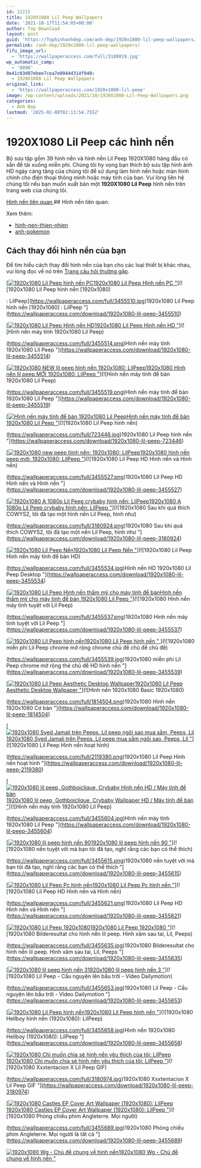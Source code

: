 ```yaml
---
id: 12215
title: 1920X1080 Lil Peep Wallpapers
date: '2021-10-17T11:54:05+00:00'
author: Top Download
layout: post
guid: 'https://Tophinhanhdep.com/anh-dep/1920x1080-lil-peep-wallpapers/'
permalink: /anh-dep/1920x1080-lil-peep-wallpapers/
fifu_image_url:
  - 'https://wallpaperaccess.com/full/3180819.jpg'
wp_automatic_camp:
  - '8098'
0e41c03d07ebee7cea7e0944d314f940:
  - 1920X1080 Lil Peep Wallpapers
original_link:
  - 'https://wallpaperaccess.com/1920x1080-lil-peep'
image: /wp-content/uploads/2021/10/1920X1080-Lil-Peep-Wallpapers.png
categories:
  - Ảnh Đẹp
lastmod: '2025-02-08T02:13:54.755Z'
---
```

# 1920X1080 Lil Peep các hình nền

Bộ sưu tập gồm 39 hình nền và hình nền Lil Peep 1920X1080 hàng đầu có sẵn để tải xuống miễn phí. Chúng tôi hy vọng bạn thích bộ sưu tập hình ảnh HD ngày càng tăng của chúng tôi để sử dụng làm hình nền hoặc màn hình chính cho điện thoại thông minh hoặc máy tính của bạn. Vui lòng liên hệ chúng tôi nếu bạn muốn xuất bản một **1920X1080 Lil Peep** hình nền trên trang web của chúng tôi.

[Hình nền liên quan ](#related) ## Hình nền liên quan.

   
 Xem thêm:

   
- [hinh-nen-thien-nhien](https://tophinhanhdep.com/hinh-nen-dep/hinh-nen-thien-nhien/)
- [anh-pokemon](https://tophinhanhdep.com/anh-anime/anh-pokemon/)

## Cách thay đổi hình nền của bạn

Để tìm hiểu cách thay đổi hình nền của bạn cho các loại thiết bị khác nhau, vui lòng đọc về nó trên [Trang câu hỏi thường gặp](https://tophinhanhdep.com/faq/).

  
[[![1920x1080 Lil Peep hình nền PC](https://wallpaperaccess.com/full/3180819.jpg)1920x1080 Lil Peep Hình nền PC "](https://wallpaperaccess.com/download/1920x1080-lil-peep-3180819)](![1920x1080 Lil Peep hình nền [1920x1080)

 : LilPeep](https://wallpaperaccess.com/full/3455510.jpg)1920x1080 Lil Peep hình nền \[1920x1080\] : LilPeep "](https://wallpaperaccess.com/download/1920x1080-lil-peep-3455510)

[[![1920x1080 Lil Peep Hình nền HD](https://wallpaperaccess.com/full/3180871.jpg)1920x1080 Lil Peep Hình nền HD "](https://wallpaperaccess.com/download/1920x1080-lil-peep-3180871)](![Hình nền máy tính 1920x1080 Lil Peep)

(https://wallpaperaccess.com/full/3455514.png)Hình nền máy tính 1920x1080 Lil Peep "](https://wallpaperaccess.com/download/1920x1080-lil-peep-3455514)

[[![1920x1080 NEW lil peep hình nền 1920x1080: LilPeep](https://wallpaperaccess.com/full/3455515.png)1920x1080 Hình nền lil peep MỚI 1920x1080: LilPeep "](https://wallpaperaccess.com/download/1920x1080-lil-peep-3455515)](![Hình nền máy tính để bàn 1920x1080 Lil Peep)

(https://wallpaperaccess.com/full/3455519.png)Hình nền máy tính để bàn 1920x1080 Lil Peep "](https://wallpaperaccess.com/download/1920x1080-lil-peep-3455519)

[[![Hình nền máy tính để bàn 1920x1080 Lil Peep](https://wallpaperaccess.com/full/3455520.png)Hình nền máy tính để bàn 1920x1080 Lil Peep "](https://wallpaperaccess.com/download/1920x1080-lil-peep-3455520)](![1920x1080 Lil Peep hình nền)

(https://wallpaperaccess.com/full/723446.jpg)1920x1080 Lil Peep hình nền "](https://wallpaperaccess.com/download/1920x1080-lil-peep-723446)

[[![1920x1080 new peep hình nền: 1920x1080: LilPeep](https://wallpaperaccess.com/full/3455525.png)1920x1080 hình nền peep mới: 1920x1080: LilPeep "](https://wallpaperaccess.com/download/1920x1080-lil-peep-3455525)](![1920x1080 Lil Peep HD Hình nền và Hình nền)

(https://wallpaperaccess.com/full/3455527.png)1920x1080 Lil Peep HD Hình nền và Hình nền "](https://wallpaperaccess.com/download/1920x1080-lil-peep-3455527)

[[![1920x1080 A 1080p Lil Peep crybaby hình nền: LilPeep](https://wallpaperaccess.com/full/48636.png)1920x1080 A 1080p Lil Peep crybaby hình nền: LilPeep "](https://wallpaperaccess.com/download/1920x1080-lil-peep-48636)](![1920x1080 Sau khi quá thích COWYS2, tôi đã tạo một hình nền Lil Peep, hình như)

(https://wallpaperaccess.com/full/3180924.png)1920x1080 Sau khi quá thích COWYS2, tôi đã tạo một nền Lil Peep, hình như "](https://wallpaperaccess.com/download/1920x1080-lil-peep-3180924)

[[![1920x1080 Lil Peep Nền](https://wallpaperaccess.com/full/3455532.png)1920x1080 Lil Peep Nền "](https://wallpaperaccess.com/download/1920x1080-lil-peep-3455532)](![1920x1080 Lil Peep Hình nền máy tính để bàn HD)

(https://wallpaperaccess.com/full/3455534.jpg)Hình nền HD 1920x1080 Lil Peep Desktop "](https://wallpaperaccess.com/download/1920x1080-lil-peep-3455534)

[[![1920x1080 Lil Peep Hình nền thẩm mỹ cho máy tính để bàn](https://wallpaperaccess.com/full/3455535.jpg)Hình nền thẩm mỹ cho máy tính để bàn 1920x1080 Lil Peep "](https://wallpaperaccess.com/download/1920x1080-lil-peep-3455535)](![1920x1080 Hình nền máy tính tuyệt vời Lil Peep)

(https://wallpaperaccess.com/full/3455537.png)1920x1080 Hình nền máy tính tuyệt vời Lil Peep "](https://wallpaperaccess.com/download/1920x1080-lil-peep-3455537)

[[![1920x1080 Lil Peep hình nền](https://wallpaperaccess.com/full/3455538.jpg)1920x1080 Lil Peep hình nền " ](https://wallpaperaccess.com/download/1920x1080-lil-peep-3455538)](![1920x1080 miễn phí Lil Peep chrome mở rộng chrome chủ đề chủ đề chủ đề)

(https://wallpaperaccess.com/full/3455539.jpg)1920x1080 miễn phí Lil Peep chrome mở rộng thẻ chủ đề HD hình nền "](https://wallpaperaccess.com/download/1920x1080-lil-peep-3455539)

[[![1920x1080 Lil Peep Aesthetic Desktop Wallpaper](https://wallpaperaccess.com/full/3455541.jpg)1920x1080 Lil Peep Aesthetic Desktop Wallpaper "](https://wallpaperaccess.com/download/1920x1080-lil-peep-3455541)](![Hình nền 1920x1080 Basic 1920x1080)

(https://wallpaperaccess.com/full/1814504.png)1920x1080 Hình nền 1920x1080 Cơ bản "](https://wallpaperaccess.com/download/1920x1080-lil-peep-1814504)

[[![1920x1080 Syed Jamali trên Peeps.  Lil peep ngôi sao mua sắm, Peeps, Lil](https://wallpaperaccess.com/full/3180881.jpg)1920x1080 Syed Jamali trên Peeps. Lil peep mua sắm ngôi sao, Peeps, Lil "](https://wallpaperaccess.com/download/1920x1080-lil-peep-3180881)](![1920x1080 Lil Peep Hình nền hoạt hình)

(https://wallpaperaccess.com/full/2119380.png)1920x1080 Lil Peep Hình nền hoạt hình "](https://wallpaperaccess.com/download/1920x1080-lil-peep-2119380)

[[![1920x1080 lil peep, Gothboiclique, Crybaby Hình nền HD / Máy tính để bàn](https://wallpaperaccess.com/full/3180941.jpg)1920x1080 lil peep, Gothboiclique, Crybaby Wallpaper HD / Máy tính để bàn "](https://wallpaperaccess.com/download/1920x1080-lil-peep-3180941)](![Hình nền máy tính 1920x1080 Lil Peep)

(https://wallpaperaccess.com/full/3455604.jpg)Hình nền máy tính 1920x1080 Lil Peep "](https://wallpaperaccess.com/download/1920x1080-lil-peep-3455604)

[[![1920x1080 lil peep hình nền 90](https://wallpaperaccess.com/full/3180945.jpg)1920x1080 lil peep hình nền 90 "](https://wallpaperaccess.com/download/1920x1080-lil-peep-3180945)](![1920x1080 nền tuyệt vời mà bạn tôi đã tạo, nghĩ rằng các bạn có thể thích)

(https://wallpaperaccess.com/full/3455615.png)1920x1080 nền tuyệt vời mà bạn tôi đã tạo, nghĩ rằng các bạn có thể thích "](https://wallpaperaccess.com/download/1920x1080-lil-peep-3455615)

[[![1920x1080 Lil Peep Pc hình nền](https://wallpaperaccess.com/full/3455616.jpg)1920x1080 Lil Peep Pc hình nền "](https://wallpaperaccess.com/download/1920x1080-lil-peep-3455616)](![1920x1080 Lil Peep HD Hình nền và Hình nền)

(https://wallpaperaccess.com/full/3455621.png)1920x1080 Lil Peep HD Hình nền và Hình nền "](https://wallpaperaccess.com/download/1920x1080-lil-peep-3455621)

[[![1920x1080 Lil Peep 1920x1080](https://wallpaperaccess.com/full/3455622.png)1920x1080 Lil Peep 1920x1080 "](https://wallpaperaccess.com/download/1920x1080-lil-peep-3455622)](![1920x1080 Bilderesultat cho hình nền lil peep.  Hình xăm sau tai, Lil, Peeps)

(https://wallpaperaccess.com/full/3455635.jpg)1920x1080 Bilderesultat cho hình nền lil peep. Hình xăm sau tai, Lil, Peeps "](https://wallpaperaccess.com/download/1920x1080-lil-peep-3455635)

[[![1920x1080 lil peep hình nền 3](https://wallpaperaccess.com/full/3455652.jpg)1920x1080 lil peep hình nền 3 "](https://wallpaperaccess.com/download/1920x1080-lil-peep-3455652)](![1920x1080 Lil Peep - Cầu nguyện lên bầu trời - Vídeo Dailymotion)

(https://wallpaperaccess.com/full/3455653.jpg)1920x1080 Lil Peep - Cầu nguyện lên bầu trời - Vídeo Dailymotion "](https://wallpaperaccess.com/download/1920x1080-lil-peep-3455653)

[[![1920x1080 Lil Peep hình nền](https://wallpaperaccess.com/full/3455657.jpg)1920x1080 Lil Peep hình nền "](https://wallpaperaccess.com/download/1920x1080-lil-peep-3455657)](![1920x1080 Hellboy hình nền (1920x1080): LilPeep)

(https://wallpaperaccess.com/full/3455658.jpg)Hình nền 1920x1080 Hellboy (1920x1080): LilPeep "](https://wallpaperaccess.com/download/1920x1080-lil-peep-3455658)

[[![1920x1080 Chỉ muốn chia sẻ hình nền yêu thích của tôi: LilPeep](https://wallpaperaccess.com/full/3455659.jpg)1920x1080 Chỉ muốn chia sẻ hình nền yêu thích của tôi: LilPeep "](https://wallpaperaccess.com/download/1920x1080-lil-peep-3455659)](![1920x1080 Xxxtentacion X Lil Peep GIF)

(https://wallpaperaccess.com/full/3180974.jpg)1920x1080 Xxxtentacion X Lil Peep GIF "](https://wallpaperaccess.com/download/1920x1080-lil-peep-3180974)

[[![1920x1080 Castles EP Cover Art Wallpaper (1920x1080): LilPeep](https://wallpaperaccess.com/full/3455688.jpg)1920x1080 Castles EP Cover Art Wallpaper (1920x1080): LilPeep "](https://wallpaperaccess.com/download/1920x1080-lil-peep-3455688)](![1920x1080 Phòng chiếu phim Angleterre.  Mọi người)

(https://wallpaperaccess.com/full/3455689.jpg)1920x1080 Phòng chiếu phim Angleterre. Mọi người là tất cả "](https://wallpaperaccess.com/download/1920x1080-lil-peep-3455689)

[![1920x1080 Wg - Chủ đề chung về hình nền](https://wallpaperaccess.com/full/3455692.jpg)1920x1080 Wg - Chủ đề chung về hình nền "](https://wallpaperaccess.com/download/1920x1080-lil-peep-3455692)
